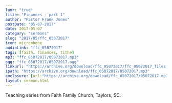 ```yaml
---
lunr: "true"
title: "Finances - part 1"
author: "Pastor Frank Jones"
postDate: "05-07-2017"
date: 2017-05-07
category: "sermons"
slug: "2017/05/ffc_05072017"
icon: microphone
audioLink: "ffc_05072017"
tags: [faith, finances, tithe]
mp3: "ffc_05072017/05072017.mp3"
ogg: "ffc_05072017/05072017.ogg"
linkurl: "https://archive.org/download/ffc_05072017/ffc_05072017_files.xml"
ipath: "https://archive.org/download/ffc_05072017/05072017.mp3"
enclosure: [url:"https://archive.org/download/ffc_05072017/05072017.mp3"]
layout: sermon.html
---
```


Teaching series from Faith Family Church, Taylors, SC.